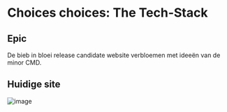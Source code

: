 # Choices choices: The Tech-Stack

## Epic

De bieb in bloei release candidate website verbloemen met ideeën van de minor CMD.

## Huidige site

![image](https://github.com/user-attachments/assets/60e72929-c2ca-41c5-b768-e1bb234d15b8)
